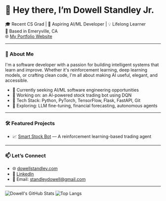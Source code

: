 # 👋 Hey there, I’m Dowell Standley Jr.

🎓 Recent CS Grad | 🤖 Aspiring AI/ML Developer | 💡 Lifelong Learner  
📍 Based in Emeryville, CA  
🌐 [My Portfolio Website](https://dowellstandley.com/)

---

### 🚀 About Me

I'm a software developer with a passion for building intelligent systems that learn and improve. Whether it's reinforcement learning, deep learning models, or crafting clean code, I'm all about making AI useful, elegant, and accessible.

- 💼 Currently seeking AI/ML software engineering opportunities  
- 🧠 Working on: an AI-powered stock trading bot using DQN  
- 🧰 Tech Stack: Python, PyTorch, TensorFlow, Flask, FastAPI, Git  
- 🧪 Exploring: LLM fine-tuning, financial forecasting, autonomous agents  

---

### 🛠️ Featured Projects

- 📈 [Smart Stock Bot](https://github.com/DowellHd/smart-stock-bot) — A reinforcement learning-based trading agent   

---

### 📫 Let’s Connect

- 🌐 [dowellstandley.com](https://dowellstandley.com/)  
- 💼 [LinkedIn](https://www.linkedin.com/in/dowellstandley/)  
- 📧 Email: standleydowell@gmail.com  

---

![Dowell's GitHub Stats](https://github-readme-stats.vercel.app/api?username=DowellHd&show_icons=true&theme=radical)
![Top Langs](https://github-readme-stats.vercel.app/api/top-langs/?username=DowellHd&layout=compact&theme=radical)
